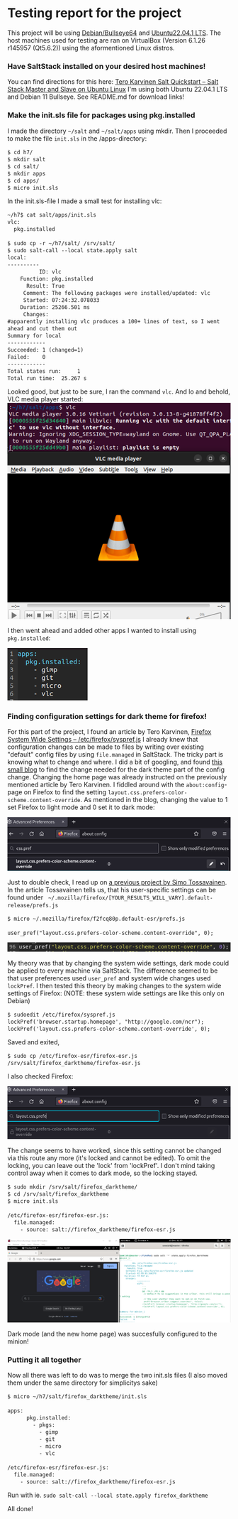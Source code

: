 # Testing report for the project

This project will be using [Debian/Bullseye64](https://www.debian.org/download) and [Ubuntu22.04.1 LTS](https://releases.ubuntu.com/22.04.1/ubuntu-22.04.1-desktop-amd64.iso).
The host machines used for testing are ran on VirtualBox (Version 6.1.26 r145957 (Qt5.6.2)) using the aformentioned Linux distros.

### Have SaltStack installed on your desired host machines!

You can find directions for this here: [Tero Karvinen Salt Quickstart – Salt Stack Master and Slave on Ubuntu Linux](https://terokarvinen.com/2018/salt-quickstart-salt-stack-master-and-slave-on-ubuntu-linux/)
I'm using both Ubuntu 22.04.1 LTS and Debian 11 Bullseye. See README.md for download links!

### Make the init.sls file for packages using pkg.installed

I made the directory `~/salt` and `~/salt/apps` using mkdir. Then I proceeded to make the file `init.sls` in the /apps-directory:

```
$ cd h7/
$ mkdir salt
$ cd salt/
$ mkdir apps
$ cd apps/
$ micro init.sls

```

In the init.sls-file I made a small test for installing vlc:

```
~/h7$ cat salt/apps/init.sls 
vlc:
  pkg.installed

$ sudo cp -r ~/h7/salt/ /srv/salt/
$ sudo salt-call --local state.apply salt
local:
----------
          ID: vlc
    Function: pkg.installed
      Result: True
     Comment: The following packages were installed/updated: vlc
     Started: 07:24:32.078033
    Duration: 25266.501 ms
     Changes:   
#apparently installing vlc produces a 100+ lines of text, so I went ahead and cut them out
Summary for local
------------
Succeeded: 1 (changed=1)
Failed:    0
------------
Total states run:     1
Total run time:  25.267 s

```

Looked good, but just to be sure, I ran the command `vlc`. And lo and behold, VLC media player started:
![vlc](1.png)

I then went ahead and added other apps I wanted to install using `pkg.installed`:

![initial init.sls](2.png)

### Finding configuration settings for dark theme for firefox!

For this part of the project, I found an article by Tero Karvinen, [Firefox System Wide Settings – /etc/firefox/syspref.js](https://terokarvinen.com/2016/firefox-system-wide-settings-etcfirefoxsyspref-js/)
I already knew that configuration changes can be made to files by writing over existing "default" config files by using `file.managed` in SaltStack.
The tricky part is knowing what to change and where. I did a bit of googling, and found [this small blog](https://hidde.blog/use-firefox-with-a-dark-theme-without-triggering-dark-themes-on-websites/) to find the change needed for the dark theme part of the config change. Changing the home page was already instructed on the previously mentioned article by Tero Karvinen.
I fiddled around with the `about:config`-page on Firefox to find the setting `layout.css.prefers-color-scheme.content-override`. As mentioned in the blog, changing the value to 1 set Firefox to light mode and 0 set it to dark mode:

![dark mode in about:config](3.png)

Just to double check, I read up on [a previous project by Simo Tossavainen](https://simotossavainen.wordpress.com/2021/05/19/h7-oma-moduli/). In the article Tossavainen tells us, that his user-specific settings can be found under  ` ~/.mozilla/firefox/[YOUR_RESULTS_WILL_VARY].default-release/prefs.js`

```
$ micro ~/.mozilla/firefox/f2fcq80p.default-esr/prefs.js

user_pref("layout.css.prefers-color-scheme.content-override", 0);

```

![user_prefs](4.png)

My theory was that by changing the system wide settings, dark mode could be applied to every machine via SaltStack. The difference seemed to be that user preferences used `user_pref` and system wide changes used `lockPref`. I then tested this theory by making changes to the system wide settings of Firefox:
(NOTE: these system wide settings are like this only on Debian)
```
$ sudoedit /etc/firefox/syspref.js
lockPref('browser.startup.homepage', "http://google.com/ncr");
lockPref('layout.css.prefers-color-scheme.content-override', 0);
```
Saved and exited,
```
$ sudo cp /etc/firefox-esr/firefox-esr.js /srv/salt/firefox_darktheme/firefox-esr.js
```
I also checked Firefox:

![firefox setting locked](5.png)

The change seems to have worked, since this setting cannot be changed via this route any more (it's locked and cannot be edited). To omit the locking, you can leave out the 'lock' from 'lockPref'. I don't mind taking control away when it comes to dark mode, so the locking stayed.

```
$ sudo mkdir /srv/salt/firefox_darktheme/
$ cd /srv/salt/firefox_darktheme
$ micro init.sls
    
/etc/firefox-esr/firefox-esr.js:
  file.managed:
    - source: salt://firefox_darktheme/firefox-esr.js
```

![minion and master side by side](6.png)

Dark mode (and the new home page) was succesfully configured to the minion!

### Putting it all together

Now all there was left to do was to merge the two init.sls files (I also moved them under the same directory for simplicitys sake)

```
$ micro ~/h7/salt/firefox_darktheme/init.sls

apps:
      pkg.installed:
        - pkgs:
          - gimp
          - git
          - micro
          - vlc
          
/etc/firefox-esr/firefox-esr.js:
  file.managed:
    - source: salt://firefox_darktheme/firefox-esr.js
```

Run with ie. `sudo salt-call --local state.apply firefox_darktheme`

All done!

